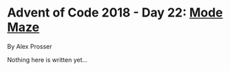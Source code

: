 # Advent of Code 2018 - Day 22: [Mode Maze](https://adventofcode.com/2018/day/22)
By Alex Prosser

Nothing here is written yet...